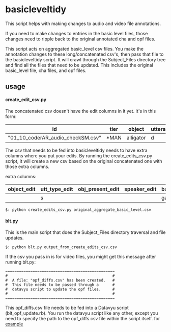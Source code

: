 # basicleveltidy

This script helps with making changes to audio and video file annotations.

If you need to make changes to entries in the basic level files, those changes need to ripple back to the original annotated
cha and opf files.

This script acts on aggregated basic_level csv files. You make the annotation changes to these long/concatenated csv's, then pass
that file to the basicleveltidy script. It will crawl through the Subject_Files directory tree and find all the files that need to be updated.
This includes the original basic_level file, cha files, and opf files.

## usage

#### create_edit_csv.py

The concatenated csv doesn't have the edit columns in it yet. It's in this form:

id                                | tier  | object    | utterance_type | object_present | speaker | timestamp       | basic_level |
--------------------------------- | ----- | --------- | -------------- | -------------- | ------- | --------------  | ----------- |
"01_10_coderAR_audio_checkSM.csv" | *MAN  | alligator | d              | n              |  FAT    | 4989390_4990400 |   alligator      


The csv that needs to be fed into basicleveltidy needs to have extra columns where you put your edits. By running the
create_edits_csv.py script, it will create a new csv based on the original concatenated one with those extra columns.

extra columns:

object_edit | utt_type_edit | obj_present_edit | speaker_edit | basic_level_edit
----------- | ------------- | ---------------- | ------------ | ----------------|
            |      s        |                  |              |       gator


```
$: python create_edits_csv.py original_aggregate_basic_level.csv
```


#### blt.py

This is the main script that does the Subject_Files directory traversal and file updates.


```
$: python blt.py output_from_create_edits_csv.csv
```


If the csv you pass in is for video files, you might get this message after running blt.py:

```
================================================
#                                              #
#  A file: "opf_diffs.csv" has been created.   #
#  This file needs to be passed through a      #
#  datavyu script to update the opf files.     #
#                                              #
================================================
```

This opf_diffs.csv file needs to be fed into a Datavyu script (blt_opf_update.rb). You run the datavyu script like any other, except you 
need to specify the path to the opf_diffs.csv file within the script itself. for [example](https://github.com/SeedlingsBabylab/datavyu_scripts/blob/master/blt_opf_update.rb#L12)
